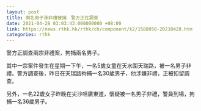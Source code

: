 ```yaml
---
layout: post
title: 兩名男子涉非禮被捕　警方正在調查
date: 2021-04-28 03:03:43.000000000 +08:00
link: https://news.rthk.hk/rthk/ch/component/k2/1588058-20210428.htm
categories: rthk
---
```


警方正調查兩宗非禮案，拘捕兩名男子。

其中一宗案件發生在星期一下午，一名5歲女童在天水圍天瑞路，被一名男子非禮。警方調查後，昨日在天瑞路拘捕一名30歲男子，他涉嫌非禮，正被扣留調查。

另外，一名22歲女子昨晚在尖沙咀廣東道，懷疑被一名男子非禮，警員到場，拘捕一名36歲男子。
